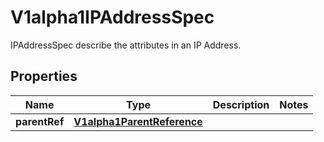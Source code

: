 

# V1alpha1IPAddressSpec

IPAddressSpec describe the attributes in an IP Address.
## Properties

Name | Type | Description | Notes
------------ | ------------- | ------------- | -------------
**parentRef** | [**V1alpha1ParentReference**](V1alpha1ParentReference.md) |  | 



